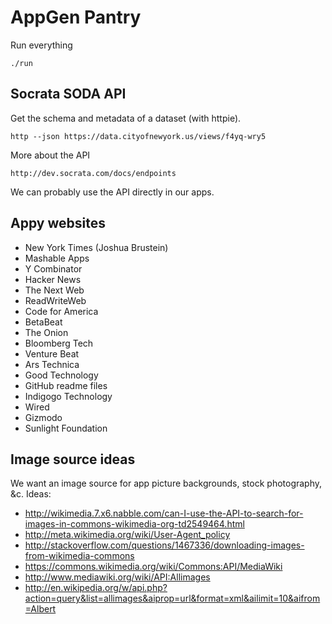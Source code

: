 AppGen Pantry
====

Run everything

    ./run

## Socrata SODA API
Get the schema and metadata of a dataset (with httpie).

    http --json https://data.cityofnewyork.us/views/f4yq-wry5

More about the API

    http://dev.socrata.com/docs/endpoints

We can probably use the API directly in our apps.

## Appy websites
* New York Times (Joshua Brustein)
* Mashable Apps
* Y Combinator
* Hacker News
* The Next Web
* ReadWriteWeb
* Code for America
* BetaBeat
* The Onion
* Bloomberg Tech
* Venture Beat
* Ars Technica
* Good Technology
* GitHub readme files
* Indigogo Technology
* Wired
* Gizmodo
* Sunlight Foundation

## Image source ideas
We want an image source for app picture backgrounds,
stock photography, &c. Ideas:

* http://wikimedia.7.x6.nabble.com/can-I-use-the-API-to-search-for-images-in-commons-wikimedia-org-td2549464.html
* http://meta.wikimedia.org/wiki/User-Agent_policy
* http://stackoverflow.com/questions/1467336/downloading-images-from-wikimedia-commons
* https://commons.wikimedia.org/wiki/Commons:API/MediaWiki
* http://www.mediawiki.org/wiki/API:Allimages
* http://en.wikipedia.org/w/api.php?action=query&list=allimages&aiprop=url&format=xml&ailimit=10&aifrom=Albert
